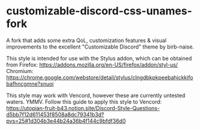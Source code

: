 # customizable-discord-css-unames-fork
A fork that adds some extra QoL, customization features &amp; visual improvements to the excellent "Customizable Discord" theme by birb-naise.

This style is intended for use with the Stylus addon, which can be obtained from
Firefox: https://addons.mozilla.org/en-US/firefox/addon/styl-us/
Chromium: https://chrome.google.com/webstore/detail/stylus/clngdbkpkpeebahjckkjfobafhncgmne?snuoi

This style may work with Vencord, however these are currently untested waters. YMMV.
Follow this guide to apply this style to Vencord: https://utopian-fruit-b43.notion.site/Discord-Style-Questions-d5bb7f12d611453f8508a8dc79341b3d?pvs=25#1d304b3e44b24a36b4f144c9bfdf36d0

